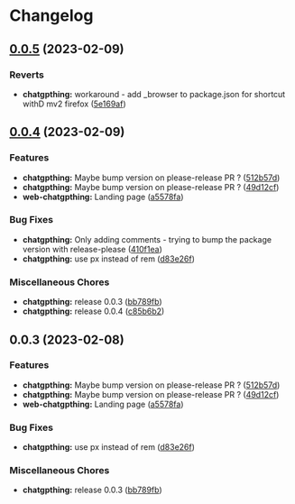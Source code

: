 # Changelog

## [0.0.5](https://github.com/kant01ne/browser-extensions/compare/chatgpthing-v0.0.4...chatgpthing-v0.0.5) (2023-02-09)


### Reverts

* **chatgpthing:** workaround - add _browser to package.json for shortcut withD mv2 firefox ([5e169af](https://github.com/kant01ne/browser-extensions/commit/5e169af79e510b29fb2ec956f64d724810244411))

## [0.0.4](https://github.com/kant01ne/browser-extensions/compare/chatgpthing-v0.0.3...chatgpthing-v0.0.4) (2023-02-09)


### Features

* **chatgpthing:** Maybe bump version on please-release PR ? ([512b57d](https://github.com/kant01ne/browser-extensions/commit/512b57dd150be4b3b7ff61f026eb07f6798b319a))
* **chatgpthing:** Maybe bump version on please-release PR ? ([49d12cf](https://github.com/kant01ne/browser-extensions/commit/49d12cff6592749f97492779b55bf9c50042da50))
* **web-chatgpthing:** Landing page ([a5578fa](https://github.com/kant01ne/browser-extensions/commit/a5578fa3853454770ec7501e5599b01e2f1e4c48))


### Bug Fixes

* **chatgpthing:** Only adding comments - trying to bump the package version with release-please ([410f1ea](https://github.com/kant01ne/browser-extensions/commit/410f1ea7112b029eef3c768cc0848724d09a4d41))
* **chatgpthing:** use px instead of rem ([d83e26f](https://github.com/kant01ne/browser-extensions/commit/d83e26f26303eb23bb4c87d07fe1730858160bf0))


### Miscellaneous Chores

* **chatgpthing:** release 0.0.3 ([bb789fb](https://github.com/kant01ne/browser-extensions/commit/bb789fbe89516bc862fd91830066752dc000e8eb))
* **chatgpthing:** release 0.0.4 ([c85b6b2](https://github.com/kant01ne/browser-extensions/commit/c85b6b2c474cc8c45abed80ee50fc3045f956dcd))

## 0.0.3 (2023-02-08)


### Features

* **chatgpthing:** Maybe bump version on please-release PR ? ([512b57d](https://github.com/kant01ne/browser-extensions/commit/512b57dd150be4b3b7ff61f026eb07f6798b319a))
* **chatgpthing:** Maybe bump version on please-release PR ? ([49d12cf](https://github.com/kant01ne/browser-extensions/commit/49d12cff6592749f97492779b55bf9c50042da50))
* **web-chatgpthing:** Landing page ([a5578fa](https://github.com/kant01ne/browser-extensions/commit/a5578fa3853454770ec7501e5599b01e2f1e4c48))


### Bug Fixes

* **chatgpthing:** use px instead of rem ([d83e26f](https://github.com/kant01ne/browser-extensions/commit/d83e26f26303eb23bb4c87d07fe1730858160bf0))


### Miscellaneous Chores

* **chatgpthing:** release 0.0.3 ([bb789fb](https://github.com/kant01ne/browser-extensions/commit/bb789fbe89516bc862fd91830066752dc000e8eb))

